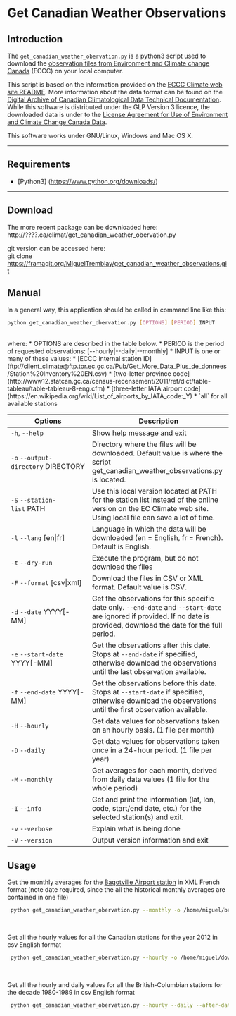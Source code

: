 Get Canadian Weather Observations
=============

Introduction
------------

The `get_canadian_weather_obervation.py` is a python3 script used to download the [observation files from Environment and Climate change Canada](http://climate.weather.gc.ca/historical_data/search_historic_data_e.html) (ECCC) on your local computer.

This script is based on the information provided on the [ECCC Climate web site README](ftp://client_climate@ftp.tor.ec.gc.ca/Pub/Get_More_Data_Plus_de_donnees/Readme.txt). More information about the data format can be found on the [Digital Archive of Canadian Climatological Data Technical Documentation](ftp://ftp.tor.ec.gc.ca/Pub/Documentation_Technical/Technical_Documentation.pdf). While this software is distributed under the GLP Version 3 licence, the downloaded data is under to the [License Agreement for Use of Environment and Climate Change Canada Data](http://climate.weather.gc.ca/prods_servs/attachment1_e.html).

This software works under GNU/Linux, Windows and Mac OS X.
___

Requirements
------------

* [Python3] (https://www.python.org/downloads/)

___

Download 
--------
The more recent package can be downloaded here:  
http://????.ca/climat/get_canadian_weather_obervation.py

git version can be accessed here:  
 git clone https://framagit.org/MiguelTremblay/get_canadian_weather_observations.git


Manual
--------
 
In a general way, this application should be called in command line like this:  
```bash
python get_canadian_weather_obervation.py [OPTIONS] [PERIOD] INPUT
```
<br />
where:   
* OPTIONS are described in the table below.
* PERIOD is the period of requested observations: [--hourly&#124;--daily&#124;--monthly]
* INPUT is one or many of these values:
 * [ECCC internal station ID](ftp://client_climate@ftp.tor.ec.gc.ca/Pub/Get_More_Data_Plus_de_donnees/Station%20Inventory%20EN.csv)
 * [two-letter province code](http://www12.statcan.gc.ca/census-recensement/2011/ref/dict/table-tableau/table-tableau-8-eng.cfm)
 * [three-letter IATA airport code](https://en.wikipedia.org/wiki/List_of_airports_by_IATA_code:_Y)
 * `all` for all available stations


| Options        | Description   |
| ------------- |-------------| 
| `-h`, `--help` | Show help message and exit      | 
| `-o` `--output-directory`&nbsp;DIRECTORY   |Directory where the files will be downloaded. Default value is where the script get_canadian_weather_observations.py is located.      | 
| `-S` `--station-list`&nbsp;PATH|Use this local version located at PATH for the station list instead of the online version on the EC Climate web site. Using local file can save a lot of time.
| `-l` `--lang` [en&#124;fr]| Language in which the data will be downloaded (en = English, fr = French). Default is English.
|`-t`  `--dry-run`     |   Execute the program, but do not download the files    | 
|`-F` `--format`&nbsp;[csv&#124;xml]| Download the files in CSV or XML format. Default value is CSV.
|`-d` `--date` YYYY[-MM]| Get the observations for this specific date only.  `--end-date` and  `--start-date` are ignored if provided. If no date is provided, download the date for the full period.
|`-e` `--start-date` YYYY[-MM]| Get the observations after this date. Stops at `--end-date` if specified, otherwise download the observations until the last observation available.
|`-f` `--end-date` YYYY[-MM]| Get the observations before this date. Stops at `--start-date` if specified, otherwise download the observations until the first observation available.
|`-H` `--hourly`| Get data values for observations taken on an hourly basis. (1 file per month)
|`-D` `--daily`| Get data values for observations taken once in a 24-hour period. (1 file per year)
|`-M` `--monthly`| Get averages for each month, derived from daily data values (1 file for the whole period)
|`-I` `--info`| Get and print the information (lat, lon, code, start/end date, etc.) for the selected station(s) and exit.
|`-v` `--verbose`  | Explain what is being done |
|`-V` `--version`|Output version information and exit|

Usage
-----

Get the monthly averages for the [Bagotville Airport station](https://en.wikipedia.org/wiki/CFB_Bagotville) in XML French format (note date required, since the all the historical monthly averages are contained in one file)
```bash
 python get_canadian_weather_obervation.py --monthly -o /home/miguel/bagotville -f xml -l fr YBG
```
<br />

Get all the hourly values for all the Canadian stations for the year 2012 in csv English format
```bash
 python get_canadian_weather_obervation.py --hourly -o /home/miguel/download --date 2012 all
```
<br />

Get all the hourly and daily values for all the British-Columbian stations for the decade 1980-1989 in csv English format
```bash
 python get_canadian_weather_obervation.py --hourly --daily --after-date 1980-01 --before-date 1990-01 -o /home/miguel/download BC
```
<br />


